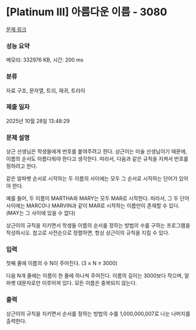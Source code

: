 # [Platinum III] 아름다운 이름 - 3080 

[문제 링크](https://www.acmicpc.net/problem/3080) 

### 성능 요약

메모리: 332976 KB, 시간: 200 ms

### 분류

자료 구조, 문자열, 트리, 재귀, 트라이

### 제출 일자

2025년 10월 28일 13:48:29

### 문제 설명

<p>상근 선생님은 학생들에게 번호를 붙여주려고 한다. 상근이는 미술 선생님이기 때문에, 이름의 순서도 아름다워야 한다고 생각한다. 따라서, 다음과 같은 규칙을 지켜서 번호를 정하려고 한다.</p>

<p>같은 알파벳 순서로 시작하는 두 이름의 사이에는 모두 그 순서로 시작하는 단어가 있어야 한다.</p>

<p>예를 들어, 두 이름이 MARTHA와 MARY는 모두 MAR로 시작한다. 따라서, 그 두 단어 사이에는 MARCO나 MARVIN과 같이 MAR로 시작하는 이름만이 존재할 수 있다. (MAY는 그 사이에 있을 수 없다)</p>

<p>상근이의 규칙을 지키면서 학생들 이름의 순서를 정하는 방법의 수를 구하는 프로그램을 작성하시오. 참고로 사전순으로 정렬하면, 항상 상근이의 규칙을 지킬 수 있다. </p>

### 입력 

 <p>첫째 줄에 이름의 수 N이 주어진다. (3 ≤ N ≤ 3000)</p>

<p>다음 N개 줄에는 이름이 한 줄에 하나씩 주어진다. 이름의 길이는 3000보다 작으며, 알파벳 대문자로만 이루어져 있다. 모든 이름은 중복되지 않는다.</p>

### 출력 

 <p>상근이의 규칙을 지키면서 순서를 정하는 방법의 수를 1,000,000,007로 나눈 나머지를 출력한다.</p>

